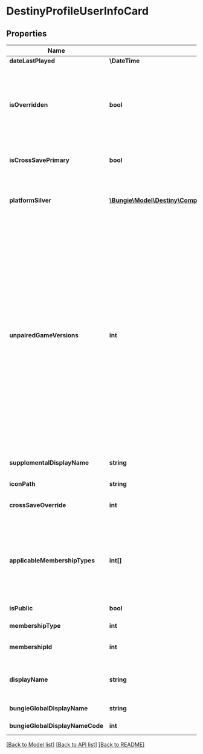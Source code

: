 # DestinyProfileUserInfoCard

## Properties
Name | Type | Description | Notes
------------ | ------------- | ------------- | -------------
**dateLastPlayed** | **\DateTime** |  | [optional] 
**isOverridden** | **bool** | If this profile is being overridden/obscured by Cross Save, this will be set to true. We will still return the profile for display purposes where users need to know the info: it is up to any given area of the app/site to determine if this profile should still be shown. | [optional] 
**isCrossSavePrimary** | **bool** | If true, this account is hooked up as the \&quot;Primary\&quot; cross save account for one or more platforms. | [optional] 
**platformSilver** | [**\Bungie\Model\Destiny\Components\Inventory\DestinyPlatformSilverComponent**](DestinyPlatformSilverComponent.md) | This is the silver available on this Profile across any platforms on which they have purchased silver.   This is only available if you are requesting yourself. | [optional] 
**unpairedGameVersions** | **int** | If this profile is not in a cross save pairing, this will return the game versions that we believe this profile has access to.   For the time being, we will not return this information for any membership that is in a cross save pairing. The gist is that, once the pairing occurs, we do not currently have a consistent way to get that information for the profile&#39;s original Platform, and thus gameVersions would be too inconsistent (based on the last platform they happened to play on) for the info to be useful.   If we ever can get this data, this field will be deprecated and replaced with data on the DestinyLinkedProfileResponse itself, with game versions per linked Platform. But since we can&#39;t get that, we have this as a stop-gap measure for getting the data in the only situation that we currently need it. | [optional] 
**supplementalDisplayName** | **string** | A platform specific additional display name - ex: psn Real Name, bnet Unique Name, etc. | [optional] 
**iconPath** | **string** | URL the Icon if available. | [optional] 
**crossSaveOverride** | **int** | If there is a cross save override in effect, this value will tell you the type that is overridding this one. | [optional] 
**applicableMembershipTypes** | **int[]** | The list of Membership Types indicating the platforms on which this Membership can be used.   Not in Cross Save &#x3D; its original membership type. Cross Save Primary &#x3D; Any membership types it is overridding, and its original membership type Cross Save Overridden &#x3D; Empty list | [optional] 
**isPublic** | **bool** | If True, this is a public user membership. | [optional] 
**membershipType** | **int** | Type of the membership. Not necessarily the native type. | [optional] 
**membershipId** | **int** | Membership ID as they user is known in the Accounts service | [optional] 
**displayName** | **string** | Display Name the player has chosen for themselves. The display name is optional when the data type is used as input to a platform API. | [optional] 
**bungieGlobalDisplayName** | **string** | The bungie global display name, if set. | [optional] 
**bungieGlobalDisplayNameCode** | **int** | The bungie global display name code, if set. | [optional] 

[[Back to Model list]](../README.md#documentation-for-models) [[Back to API list]](../README.md#documentation-for-api-endpoints) [[Back to README]](../README.md)


